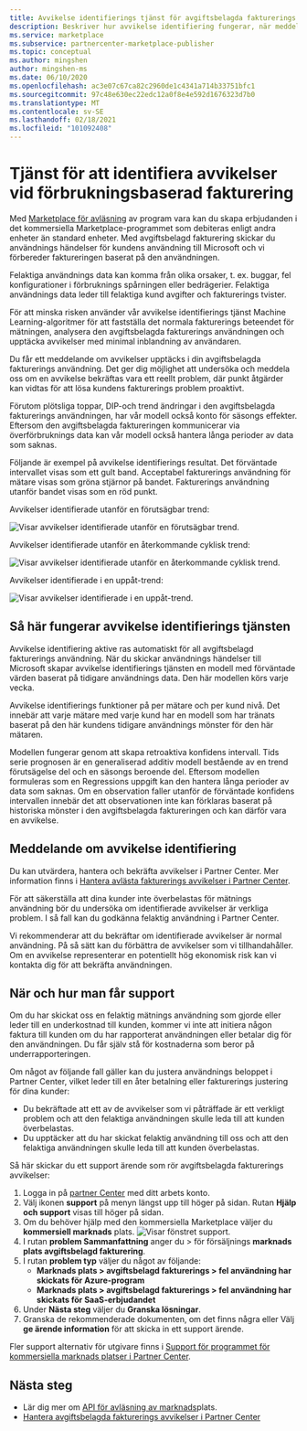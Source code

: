 ```yaml
---
title: Avvikelse identifierings tjänst för avgiftsbelagda fakturerings Microsoft Azure Marketplace
description: Beskriver hur avvikelse identifiering fungerar, när meddelanden skickas och vad du kan göra med dem, samt support alternativ.
ms.service: marketplace
ms.subservice: partnercenter-marketplace-publisher
ms.topic: conceptual
ms.author: mingshen
author: mingshen-ms
ms.date: 06/10/2020
ms.openlocfilehash: ac3e07c67ca82c2960de1c4341a714b33751bfc1
ms.sourcegitcommit: 97c48e630ec22edc12a0f8e4e592d1676323d7b0
ms.translationtype: MT
ms.contentlocale: sv-SE
ms.lasthandoff: 02/18/2021
ms.locfileid: "101092408"
---
```

# <a name="anomaly-detection-service-for-metered-billing"></a>Tjänst för att identifiera avvikelser vid förbrukningsbaserad fakturering

Med [Marketplace för avläsning](marketplace-metering-service-apis-faq.md) av program vara kan du skapa erbjudanden i det kommersiella Marketplace-programmet som debiteras enligt andra enheter än standard enheter. Med avgiftsbelagd fakturering skickar du användnings händelser för kundens användning till Microsoft och vi förbereder faktureringen baserat på den användningen.

Felaktiga användnings data kan komma från olika orsaker, t. ex. buggar, fel konfigurationer i förbruknings spårningen eller bedrägerier. Felaktiga användnings data leder till felaktiga kund avgifter och fakturerings tvister.

För att minska risken använder vår avvikelse identifierings tjänst Machine Learning-algoritmer för att fastställa det normala fakturerings beteendet för mätningen, analysera den avgiftsbelagda fakturerings användningen och upptäcka avvikelser med minimal inblandning av användaren.

Du får ett meddelande om avvikelser upptäcks i din avgiftsbelagda fakturerings användning. Det ger dig möjlighet att undersöka och meddela oss om en avvikelse bekräftas vara ett reellt problem, där punkt åtgärder kan vidtas för att lösa kundens fakturerings problem proaktivt.

Förutom plötsliga toppar, DIP-och trend ändringar i den avgiftsbelagda fakturerings användningen, har vår modell också konto för säsongs effekter. Eftersom den avgiftsbelagda faktureringen kommunicerar via överförbruknings data kan vår modell också hantera långa perioder av data som saknas.

Följande är exempel på avvikelse identifierings resultat. Det förväntade intervallet visas som ett gult band. Acceptabel fakturerings användning för mätare visas som gröna stjärnor på bandet. Fakturerings användning utanför bandet visas som en röd punkt.  

Avvikelser identifierade utanför en förutsägbar trend:

![Visar avvikelser identifierade utanför en förutsägbar trend.](media/anomaly-1.png)

Avvikelser identifierade utanför en återkommande cyklisk trend:

![Visar avvikelser identifierade utanför en återkommande cyklisk trend.](media/anomaly-2.png)

Avvikelser identifierade i en uppåt-trend:

![Visar avvikelser identifierade i en uppåt-trend.](media/anomaly-3.png)

## <a name="how-anomaly-detection-service-works"></a>Så här fungerar avvikelse identifierings tjänsten

Avvikelse identifiering aktive ras automatiskt för all avgiftsbelagd fakturerings användning. När du skickar användnings händelser till Microsoft skapar avvikelse identifierings tjänsten en modell med förväntade värden baserat på tidigare användnings data. Den här modellen körs varje vecka.

Avvikelse identifierings funktioner på per mätare och per kund nivå. Det innebär att varje mätare med varje kund har en modell som har tränats baserat på den här kundens tidigare användnings mönster för den här mätaren.

Modellen fungerar genom att skapa retroaktiva konfidens intervall. Tids serie prognosen är en generaliserad additiv modell bestående av en trend förutsägelse del och en säsongs beroende del. Eftersom modellen formuleras som en Regressions uppgift kan den hantera långa perioder av data som saknas. Om en observation faller utanför de förväntade konfidens intervallen innebär det att observationen inte kan förklaras baserat på historiska mönster i den avgiftsbelagda faktureringen och kan därför vara en avvikelse.

## <a name="anomaly-detection-notification"></a>Meddelande om avvikelse identifiering

Du kan utvärdera, hantera och bekräfta avvikelser i Partner Center. Mer information finns i [Hantera avlästa fakturerings avvikelser i Partner Center](../anomaly-detection.md).

För att säkerställa att dina kunder inte överbelastas för mätnings användning bör du undersöka om identifierade avvikelser är verkliga problem. I så fall kan du godkänna felaktig användning i Partner Center.

Vi rekommenderar att du bekräftar om identifierade avvikelser är normal användning. På så sätt kan du förbättra de avvikelser som vi tillhandahåller. Om en avvikelse representerar en potentiellt hög ekonomisk risk kan vi kontakta dig för att bekräfta användningen.

## <a name="when-and-how-to-get-support"></a>När och hur man får support

Om du har skickat oss en felaktig mätnings användning som gjorde eller leder till en underkostnad till kunden, kommer vi inte att initiera någon faktura till kunden om du har rapporterat användningen eller betalar dig för den användningen. Du får själv stå för kostnaderna som beror på underrapporteringen.

Om något av följande fall gäller kan du justera användnings beloppet i Partner Center, vilket leder till en åter betalning eller fakturerings justering för dina kunder:

- Du bekräftade att ett av de avvikelser som vi påträffade är ett verkligt problem och att den felaktiga användningen skulle leda till att kunden överbelastas.
- Du upptäcker att du har skickat felaktig användning till oss och att den felaktiga användningen skulle leda till att kunden överbelastas.

Så här skickar du ett support ärende som rör avgiftsbelagda fakturerings avvikelser:

1. Logga in på [partner Center](https://partner.microsoft.com/dashboard/commercial-marketplace/overview) med ditt arbets konto.
1. Välj ikonen **support** på menyn längst upp till höger på sidan. Rutan **Hjälp och support** visas till höger på sidan.
1. Om du behöver hjälp med den kommersiella Marketplace väljer du **kommersiell marknads** plats.
   ![Visar fönstret support.](../media/support/commercial-marketplace-support-pane.png)
1. I rutan **problem Sammanfattning** anger du > för försäljnings **marknads plats avgiftsbelagd fakturering**.
1. I rutan **problem typ** väljer du något av följande:
    - **Marknads plats > avgiftsbelagd fakturerings > fel användning har skickats för Azure-program**
    - **Marknads plats > avgiftsbelagd fakturerings > fel användning har skickats för SaaS-erbjudandet**
1. Under **Nästa steg** väljer du **Granska lösningar**.
1. Granska de rekommenderade dokumenten, om det finns några eller Välj **ge ärende information** för att skicka in ett support ärende.

Fler support alternativ för utgivare finns i [Support för programmet för kommersiella marknads platser i Partner Center](../support.md).

## <a name="next-steps"></a>Nästa steg

- Lär dig mer om [API för avläsning av marknads](marketplace-metering-service-apis.md)plats.
- [Hantera avgiftsbelagda fakturerings avvikelser i Partner Center](../anomaly-detection.md)
